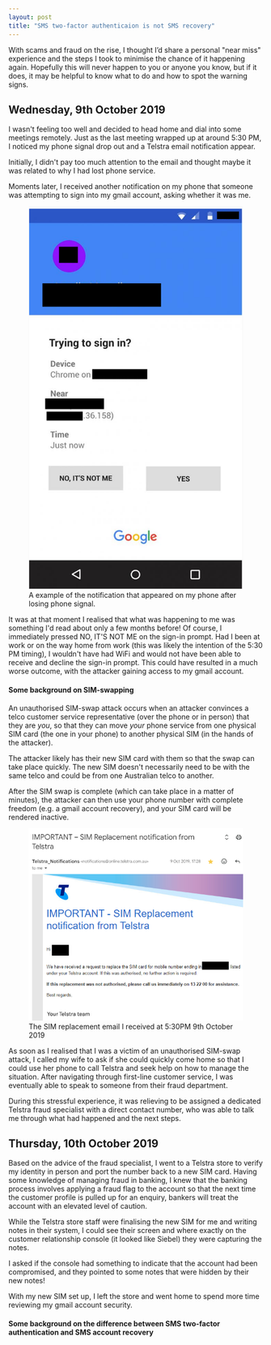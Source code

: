 ```yaml
---
layout: post
title: "SMS two-factor authenticaion is not SMS recovery"
---
```




With scams and fraud on the rise, I thought I’d share a personal "near miss" experience and the steps I took to minimise the chance of it happening again. Hopefully this will never happen to you or anyone you know, but if it does, it may be helpful to know what to do and how to spot the warning signs.

## Wednesday, 9th October 2019
I wasn't feeling too well and decided to head home and dial into some meetings remotely. Just as the last meeting wrapped up at around 5:30 PM, I noticed my phone signal drop out and a Telstra email notification appear.

Initially, I didn't pay too much attention to the email and thought maybe it was related to why I had lost phone service.

Moments later, I received another notification on my phone that someone was attempting to sign into my gmail account, asking whether it was me.

<figure>
  <img src="/assets/sim-swap/sign_in.png" alt="" loading="lazy">
  <figcaption>
    A example of the notification that appeared on my phone after losing phone signal.
  </figcaption>
</figure>

It was at that moment I realised that what was happening to me was something I'd read about only a few months before! Of course, I immediately pressed NO, IT'S NOT ME on the sign-in prompt. Had I been at work or on the way home from work (this was likely the intention of the 5:30 PM timing), I wouldn't have had WiFi and would not have been able to receive and decline the sign-in prompt. This could have resulted in a much worse outcome, with the attacker gaining access to my gmail account.

#### Some background on SIM-swapping
An unauthorised SIM-swap attack occurs when an attacker convinces a telco customer service representative (over the phone or in person) that they are _you_, so that they can move _your_ phone service from one physical SIM card (the one in your phone) to another physical SIM (in the hands of the attacker).

The attacker likely has their new SIM card with them so that the swap can take place quickly. The new SIM doesn't necessarily need to be with the same telco and could be from one Australian telco to another.

After the SIM swap is complete (which can take place in a matter of minutes), the attacker can then use your phone number with complete freedom (e.g. a gmail account recovery), and your SIM card will be rendered inactive.

<figure>
  <img src="/assets/sim-swap/email.png" alt="" loading="lazy">
  <figcaption>
    The SIM replacement email I received at 5:30PM 9th October 2019
  </figcaption>
</figure>

As soon as I realised that I was a victim of an unauthorised SIM-swap attack, I called my wife to ask if she could quickly come home so that I could use her phone to call Telstra and seek help on how to manage the situation. After navigating through first-line customer service, I was eventually able to speak to someone from their fraud department.

During this stressful experience, it was relieving to be assigned a dedicated Telstra fraud specialist with a direct contact number, who was able to talk me through what had happened and the next steps.

## Thursday, 10th October 2019
Based on the advice of the fraud specialist, I went to a Telstra store to verify my identity in person and port the number back to a new SIM card. Having some knowledge of managing fraud in banking, I knew that the banking process involves applying a fraud flag to the account so that the next time the customer profile is pulled up for an enquiry, bankers will treat the account with an elevated level of caution.

While the Telstra store staff were finalising the new SIM for me and writing notes in their system, I could see their screen and where exactly on the customer relationship console (it looked like Siebel) they were capturing the notes.

I asked if the console had something to indicate that the account had been compromised, and they pointed to some notes that were hidden by their new notes!

With my new SIM set up, I left the store and went home to spend more time reviewing my gmail account security.

#### Some background on the difference between SMS two-factor authentication and SMS account recovery



